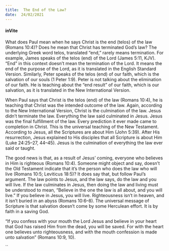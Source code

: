 ```yaml
---
title:  The End of the Law?
date:  24/02/2021
---
```


#### inVite

What does Paul mean when he says Christ is the end (telos) of the law (Romans 10:4)? Does he mean that Christ has terminated God’s law? The underlying Greek word telos, translated “end,” rarely means termination. For example, James speaks of the telos (end) of the Lord (James 5:11, KJV). “End” in this context doesn’t mean the termination of the Lord. It means the end of the purpose of the Lord, as it is translated in the English Standard Version. Similarly, Peter speaks of the telos (end) of our faith, which is the salvation of our souls (1 Peter 1:9). Peter is not talking about the elimination of our faith. He is teaching about the “end result” of our faith, which is our salvation, as it is translated in the New International Version.

When Paul says that Christ is the telos (end) of the law (Romans 10:4), he is teaching that Christ was the intended outcome of the law. Again, according to the New International Version, Christ is the culmination of the law. Jesus didn’t terminate the law. Everything the law said culminated in Jesus. Jesus was the final fulfillment of the law. Every prediction it ever made came to completion in Christ. This is the universal teaching of the New Testament. According to Jesus, all the Scriptures are about Him (John 5:39). After His resurrection, Jesus explained to His disciples that all Scripture is about Him (Luke 24:25–27, 44–45). Jesus is the culmination of everything the law ever said or taught.

The good news is that, as a result of Jesus’ coming, everyone who believes in Him is righteous (Romans 10:4). Someone might object and say, doesn’t the Old Testament indicate that it’s the person who does the law who will live (Romans 10:5; Leviticus 18:5)? It does say that, but follow Paul’s argument. The law points to Jesus, and the law says, do the law and you will live. If the law culminates in Jesus, then doing the law and living must be understood to mean, “Believe in the one the law is all about, and you will live.” If you believe in Jesus, you will live. Righteousness isn’t in heaven, and it isn’t buried in an abyss (Romans 10:6–8). The universal message of Scripture is that salvation doesn’t come by some Herculean effort. It is by faith in a saving God.

“If you confess with your mouth the Lord Jesus and believe in your heart that God has raised Him from the dead, you will be saved. For with the heart one believes unto righteousness, and with the mouth confession is made unto salvation” (Romans 10:9, 10).

``